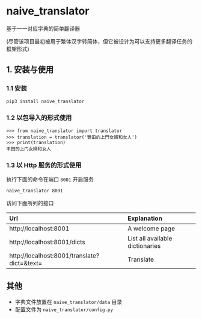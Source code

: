 # naive_translator

基于一一对应字典的简单翻译器

(尽管该项目最初被用于繁体汉字转简体，但它被设计为可以支持更多翻译任务的框架形式)

## 1. 安装与使用

### 1.1 安装

```bash
pip3 install naive_translator
```

### 1.2 以包导入的形式使用

```text
>>> from naive_translator import translator
>>> translation = translator('豐田的上門女婿和女人')
>>> print(translation)
丰田的上门女婿和女人
```

### 1.3 以 Http 服务的形式使用

执行下面的命令在端口 `8001` 开启服务

```bash
naive_translator 8001
```

访问下面所列的接口

|Url|Explanation|
|:---|:---|
|http://localhost:8001|A welcome page|
|http://localhost:8001/dicts|List all available dictionaries|
|http://localhost:8001/translate?dict=&text=|Translate|

## 其他

- 字典文件放置在 `naive_translator/data` 目录
- 配置文件为 `naive_translator/config.py`
